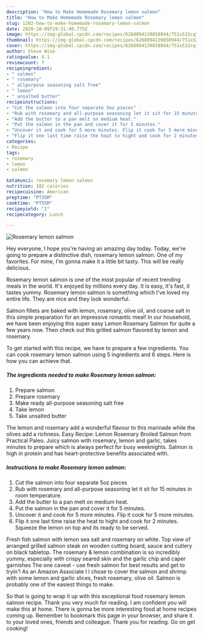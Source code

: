 ```yaml
---
description: "How to Make Homemade Rosemary lemon salmon"
title: "How to Make Homemade Rosemary lemon salmon"
slug: 1202-how-to-make-homemade-rosemary-lemon-salmon
date: 2020-10-09T19:31:40.775Z
image: https://img-global.cpcdn.com/recipes/6268094139858944/751x532cq70/rosemary-lemon-salmon-recipe-main-photo.jpg
thumbnail: https://img-global.cpcdn.com/recipes/6268094139858944/751x532cq70/rosemary-lemon-salmon-recipe-main-photo.jpg
cover: https://img-global.cpcdn.com/recipes/6268094139858944/751x532cq70/rosemary-lemon-salmon-recipe-main-photo.jpg
author: Steve Wise
ratingvalue: 4.1
reviewcount: 7
recipeingredient:
- " salmon"
- " rosemary"
- " allpurpose seasoning salt free"
- " lemon"
- " unsalted butter"
recipeinstructions:
- "Cut the salmon into four separate 5oz pieces"
- "Rub with rosemary and all-purpose seasoning let it sit for 15 minutes in room temperature."
- "Add the butter to a pan melt on medium heat."
- "Put the salmon in the pan and cover it for 5 minutes."
- "Uncover it and cook for 5 more minutes. Flip it cook for 5 more minutes."
- "Flip it one last time raise the heat to hight and cook for 2 minutes. Squeeze the lemon on top and its ready to be served."
categories:
- Recipe
tags:
- rosemary
- lemon
- salmon

katakunci: rosemary lemon salmon 
nutrition: 182 calories
recipecuisine: American
preptime: "PT35M"
cooktime: "PT55M"
recipeyield: "1"
recipecategory: Lunch

---
```



![Rosemary lemon salmon](https://img-global.cpcdn.com/recipes/6268094139858944/751x532cq70/rosemary-lemon-salmon-recipe-main-photo.jpg)

Hey everyone, I hope you're having an amazing day today. Today, we're going to prepare a distinctive dish, rosemary lemon salmon. One of my favorites. For mine, I'm gonna make it a little bit tasty. This will be really delicious.

Rosemary lemon salmon is one of the most popular of recent trending meals in the world. It's enjoyed by millions every day. It is easy, it's fast, it tastes yummy. Rosemary lemon salmon is something which I've loved my entire life. They are nice and they look wonderful.

Salmon fillets are baked with lemon, rosemary, olive oil, and coarse salt in this simple preparation for an impressive romantic meal! In our household, we have been enjoying this super easy Lemon Rosemary Salmon for quite a few years now. Then check out this grilled salmon flavored by lemon and rosemary.


To get started with this recipe, we have to prepare a few ingredients. You can cook rosemary lemon salmon using 5 ingredients and 6 steps. Here is how you can achieve that.

<!--inarticleads1-->

##### The ingredients needed to make Rosemary lemon salmon:

1. Prepare  salmon
1. Prepare  rosemary
1. Make ready  all-purpose seasoning salt free
1. Take  lemon
1. Take  unsalted butter


The lemon and rosemary add a wonderful flavour to this marinade while the olives add a richness. Easy Recipe: Lemon Rosemary Broiled Salmon from Practical Paleo. Juicy salmon with rosemary, lemon and garlic, takes minutes to prepare which is always perfect for busy weeknights. Salmon is high in protein and has heart-protective benefits associated with. 

<!--inarticleads2-->

##### Instructions to make Rosemary lemon salmon:

1. Cut the salmon into four separate 5oz pieces
1. Rub with rosemary and all-purpose seasoning let it sit for 15 minutes in room temperature.
1. Add the butter to a pan melt on medium heat.
1. Put the salmon in the pan and cover it for 5 minutes.
1. Uncover it and cook for 5 more minutes. Flip it cook for 5 more minutes.
1. Flip it one last time raise the heat to hight and cook for 2 minutes. Squeeze the lemon on top and its ready to be served.


Fresh fish salmon with lemon sea salt and rosemary on white. Top view of arranged grilled salmon steak on wooden cutting board, sauce and cutlery on black tabletop. The rosemary &amp; lemon combination is so incredibly yummy, especially with crispy seared skin and the garlic chip and caper garnishes The one caveat - use fresh salmon for best results and get to tryin&#39;! As an Amazon Associate I I chose to cover the salmon and shrimp with some lemon and garlic slices, fresh rosemary, olive oil. Salmon is probably one of the easiest things to make. 

So that is going to wrap it up with this exceptional food rosemary lemon salmon recipe. Thank you very much for reading. I am confident you will make this at home. There is gonna be more interesting food at home recipes coming up. Remember to bookmark this page in your browser, and share it to your loved ones, friends and colleague. Thank you for reading. Go on get cooking!
